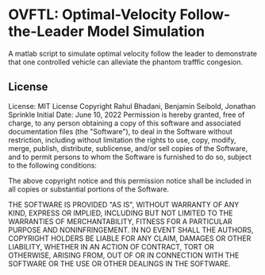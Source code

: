 # OVFTL: Optimal-Velocity Follow-the-Leader Model Simulation
A matlab script to simulate optimal velocity follow the leader to demonstrate that one controlled vehicle can alleviate the phantom trafffic congesion.

## License
License: MIT License 
Copyright Rahul Bhadani, Benjamin Seibold, Jonathan Sprinkle
Initial Date: June 10, 2022
Permission is hereby granted, free of charge, to any person obtaining 
a copy of this software and associated documentation files 
(the "Software"), to deal in the Software without restriction, including
without limitation the rights to use, copy, modify, merge, publish,
distribute, sublicense, and/or sell copies of the Software, and to 
permit persons to whom the Software is furnished to do so, subject 
to the following conditions:

The above copyright notice and this permission notice shall be 
included in all copies or substantial portions of the Software.

THE SOFTWARE IS PROVIDED "AS IS", WITHOUT WARRANTY OF 
ANY KIND, EXPRESS OR IMPLIED, INCLUDING BUT NOT LIMITED 
TO THE WARRANTIES OF MERCHANTABILITY, FITNESS FOR A 
PARTICULAR PURPOSE AND NONINFRINGEMENT. IN NO EVENT 
SHALL THE AUTHORS, COPYRIGHT HOLDERS
BE LIABLE FOR ANY CLAIM, DAMAGES OR OTHER LIABILITY, WHETHER IN 
AN ACTION OF CONTRACT, TORT OR OTHERWISE, ARISING FROM, 
OUT OF OR IN CONNECTION WITH THE SOFTWARE OR THE USE 
OR OTHER DEALINGS IN THE SOFTWARE.
